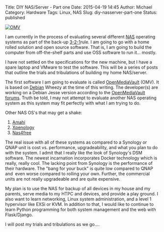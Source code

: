 Title: DIY NAS/Server - Part one
Date: 2015-04-19 14:45
Author: Michael
Category: Hardware 
Tags: Linux, NAS
Slug: diy-nasserver-part-one
Status: published

[![OMV](http://mmartinez.us/wp-content/uploads/2015/04/OMV-300x122.png)](http://mmartinez.us/wp-content/uploads/2015/04/OMV.png)

I am currently in the process of evaluating several different
[NAS](http://en.wikipedia.org/wiki/Network-attached_storage) operating
systems as part of the back-up
[3-2-1](http://blog.trendmicro.com/trendlabs-security-intelligence/world-backup-day-the-3-2-1-rule/)rule.
I am going to go with a home rolled solution and open source software.
That is, I am going to build the computer from off-the-shelf parts and
use OSS software to run it... mostly.

I have not settled on the specifications for the new machine, but I have
a spare laptop and VMware to test the software. This will be a series of
posts that outline the trials and tribulations of building my home
NAS/server.

The first software I am going to evaluate is called
[OpenMediaVault](http://www.openmediavault.org/) (OMV). It is based on
[Debian](https://www.debian.org/) Wheezy at the time of this writing.
The developer(s) are working on a Debian Jesse version according to the
[OpenMediaVault
forums](http://forums.openmediavault.org/index.php/BoardList/). Truth be
told, I may not attempt to evaluate another NAS operating system as this
system may fit perfectly with what I am trying to do.

Other NAS OS's that may get a shake:

1.  [Amahi](https://www.amahi.org/)
2.  [Xpenology](http://xpenology.com/)
3.  [Nas4free](http://www.nas4free.org/)

The real issue with all of these systems as compared to a Synology or
QNAP unit is cost vs. performance, upgradeability, and what you plan to
do with the system. I admit that I really like the look of Synology's
DSM software. The newest incarnation incorporates Docker technology
which is really, really cool. The lacking point from Synology is the
performance of their hardware. The "bang for your buck" is quite low
compared to QNAP and  even worse compared to rolling your own. Further,
the commercial units are not really upgradeable and are quite expensive.

My plan is to use the NAS for backup of all devices in my house and my
parents, serve media to my HTPC and devices, and provide a play ground.
I also want to learn networking, Linux system administration, and a
level 1 hypervisor like EXSi or KVM. In addition to that, I would like
to continue to learn Python programming for both system management and
the web with Flask/Django.

I will post my trials and tribulations as we go....[  
](http://mmartinez.us/wp-content/uploads/2015/04/slide01.png)
